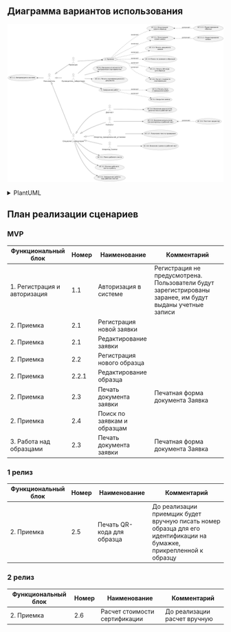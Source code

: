 ## Диаграмма вариантов использования

![use-case-diagram](diagrams\use-case-diagram.png)
<details>

  <summary>PlantUML</summary>

@startuml
'задание направления визуализации
left to right direction

'акторы

actor Пользователь as Польз
actor Приемщик as П
actor Диагност as Д
actor Геммолог as Гем
actor Оператор_гравировальной_установки as Лазер
actor Оператор_Съемки as Съемка
actor Руководитель_лаборатории as Рук
actor Специалист_лаборатории as Специалист

'группировка акторов

Польз <|-- Специалист
Польз <|-- Рук
Польз <|-- П
Специалист<|-- Д
Специалист<|-- Гем
Специалист<|-- Лазер
Специалист<|-- Съемка

'юзкейсы 

usecase (UC 1.1. Авторизация в системе) as UC1
usecase (UC 6.1 Выгрузка отчетности по\n выпущенным сертификатам) as UC2
usecase (2. Приемка) as UC3

usecase (UC 2.1. Регистрация \nновой заявки) as UC5
usecase (UC 2.1.2. Редактирование\nзаявки) as UC51
usecase (UC 2.2. Регистрация \nнового образца) as UC6
usecase (UC 2.2.1 Редактирование \n образца) as UC61
usecase (UC 2.3. Печать документа\n заявки) as UC4
usecase (UC 2.4 Поиск по заявкам и образцам)
usecase (UC 2.5. Печать QR-кода \nдля образца) as UC9
usecase (UC 2.6. Расчет стоимости\n сертификации) as UC7
usecase (UC 4.1. Печать сертификационного\n документа) as UC10


usecase (UC 3.1. Поиск рабочего листа) as UC12

usecase (UC 3.5. Внесение результатов \n гем.экспертизы в рабочий лист) as UC16
usecase (UC 3.6. Плоттинг-редактор) as UC17

usecase (UC 3.7. Получение текста гравировки) as UC18

usecase (UC 3.8. Внесение съемки в рабочий лист) as UC19
usecase (UC 3.2. Взятие рабочего \n листа в работу)
usecase (UC 3.3. Завершение работы \n над рабочим листом)
usecase (5. Завершение работ)
usecase (UC 5.2 Печать Акта\n о завершении работ) as UC22
usecase (UC 5.1 Закрытие заявки) as UC23
usecase (UC 3.4. Внесение результатов \n диагностики в рабочий лист)


UC3 .down.> UC5 : включает
UC3 .down.> UC6 : включает
UC3 .down.> UC7 : включает
UC3 .down.> (UC 2.4 Поиск по заявкам и образцам): включает
UC3 .down.> UC4 : включает
UC3 .down.> UC9 : включает
(5. Завершение работ) .down.> UC22: включает
(5. Завершение работ) .down.> UC23: включает
UC17 .up.> UC16: дополняет
UC51 .up.> UC5: дополняет
UC61 .up.> UC6: дополняет

'привязка юзкейсов к акторам

Польз -up-> UC1
Рук --> UC2
Рук-->(5. Завершение работ)
П --> UC3
Рук --> UC3
Рук--> UC10
Специалист--> UC12
Специалист-->(UC 3.2. Взятие рабочего \n листа в работу)
Специалист-->(UC 3.3. Завершение работы \n над рабочим листом)

Гем--> UC16

Лазер-->UC18

Съемка-->UC19
Д --> (UC 3.4. Внесение результатов \n диагностики в рабочий лист)


@enduml


</details>

## План реализации сценариев

### MVP

|Функциональный блок|Номер|Наименование|Комментарий|
|--|--|--|--|
|1. Регистрация и авторизация|1.1|Авторизация в системе|Регистрация не предусмотрена. Пользователи будут зарегистрированы заранее, им будут выданы учетные записи|
|2. Приемка|2.1|Регистрация новой заявки||
|2. Приемка|2.1|Редактирование заявки||
|2. Приемка|2.2|Регистрация нового образца||
|2. Приемка|2.2.1|Редактирование образца||
|2. Приемка|2.3|Печать документа заявки|Печатная форма документа Заявка|
|2. Приемка|2.4|Поиск по заявкам и образцам||
|3. Работа над образцами|2.3|Печать документа заявки|Печатная форма документа Заявка|

### 1 релиз

|Функциональный блок|Номер|Наименование|Комментарий|
|--|--|--|--|
|2. Приемка|2.5|Печать QR-кода для образца|До реализации приемщик будет вручную писать номер образца для его идентификации на бумажке, прикрепленной к образцу|


### 2 релиз

|Функциональный блок|Номер|Наименование|Комментарий|
|--|--|--|--|
|2. Приемка|2.6|Расчет стоимости сертификации|До реализации расчет вручную|
